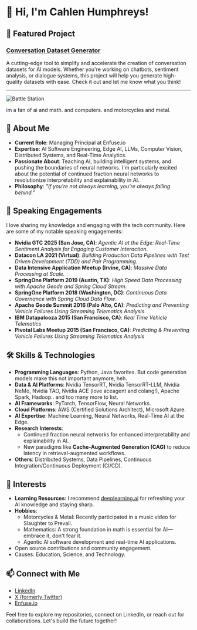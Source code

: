 # 👋 Hi, I'm Cahlen Humphreys!

## 🚀 **Featured Project**
### [Conversation Dataset Generator](https://cahlen.github.io/conversation-dataset-generator/)
A cutting-edge tool to simplify and accelerate the creation of conversation datasets for AI models. Whether you're working on chatbots, sentiment analysis, or dialogue systems, this project will help you generate high-quality datasets with ease. Check it out and let me know what you think!

---

![Battle Station](https://pbs.twimg.com/media/GohMpv3XcAAOBLI?format=jpg&name=medium)

im a fan of ai and math. and computers. and motorcycles and metal.

## 🚀 About Me
- **Current Role**: Managing Principal at Enfuse.io
- **Expertise**: AI Software Engineering, Edge AI, LLMs, Computer Vision, Distributed Systems, and Real-Time Analytics.
- **Passionate About**: Teaching AI, building intelligent systems, and pushing the boundaries of neural networks. I'm particularly excited about the potential of continued fraction neural networks to revolutionize interpretability and explainability in AI.
- **Philosophy**: *"If you're not always learning, you're always falling behind."*

## 🎤 Speaking Engagements
I love sharing my knowledge and engaging with the tech community. Here are some of my notable speaking engagements:
- **Nvidia GTC 2025 (San Jose, CA)**: *Agentic AI at the Edge: Real-Time Sentiment Analysis for Engaging Customer Interaction*.
- **Datacon LA 2021 (Virtual)**: *Building Production Data Pipelines with Test Driven Development (TDD) and Pair Programming*.
- **Data Intensive Application Meetup (Irvine, CA)**: *Massive Data Processing at Scale*.
- **SpringOne Platform 2019 (Austin, TX)**: *High Speed Data Processing with Apache Geode and Spring Cloud Stream*.
- **SpringOne Platform 2018 (Washington, DC)**: *Continuous Data Governance with Spring Cloud Data Flow*.
- **Apache Geode Summit 2016 (Palo Alto, CA)**: *Predicting and Preventing Vehicle Failures Using Streaming Telematics Analysis*.
- **IBM Datapalooza 2015 (San Francisco, CA)**: *Real Time Vehicle Telematics*
- **Pivotal Labs Meetup 2015 (San Francisco, CA)**: *Predicting & Preventing Vehicle Failures Using Streaming Telematics Analysis*

## 🛠️ Skills & Technologies
- **Programming Languages**: Python, Java favorites. But code generation models make this not important anymore, heh.
- **Data & AI Platforms**: Nvidia TensorRT, Nvidia TensorRT-LLM, Nvidia NeMo, Nvidia TAO, Nvidia ACE (love aceagent and colang!), Apache Spark, Hadoop.. and too many more to list.
- **AI Frameworks**: PyTorch, TensorFlow, Neural Networks.
- **Cloud Platforms**: AWS (Certified Solutions Architect), Microsoft Azure.
- **AI Expertise**: Machine Learning, Neural Networks, Real-Time AI at the Edge.
- **Research Interests**:
  - Continued fraction neural networks for enhanced interpretability and explainability in AI.
  - New paradigms like **Cache-Augmented Generation (CAG)** to reduce latency in retrieval-augmented workflows.
- **Others**: Distributed Systems, Data Pipelines, Continuous Integration/Continuous Deployment (CI/CD).

## 🌱 Interests
- **Learning Resources**: I recommend [deeplearning.ai](https://deeplearning.ai) for refreshing your AI knowledge and staying sharp.
- **Hobbies**:
  - Motorcycles & Metal: Recently participated in a music video for Slaughter to Prevail.
  - Mathematics: A strong foundation in math is essential for AI—embrace it, don't fear it.
  - Agentic AI software development and real-time AI applications.
- Open source contributions and community engagement.
- Causes: Education, Science, and Technology.

## 📫 Connect with Me
- [LinkedIn](https://www.linkedin.com/in/cahlenhu)
- [X (formerly Twitter)](https://x.com/cahlenhumphreys)
- [Enfuse.io](https://www.enfuse.io)

Feel free to explore my repositories, connect on LinkedIn, or reach out for collaborations. Let's build the future together!

